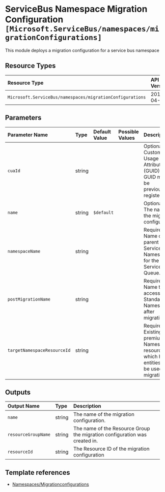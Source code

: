 # ServiceBus Namespace Migration Configuration `[Microsoft.ServiceBus/namespaces/migrationConfigurations]`

This module deploys a migration configuration for a service bus namespace

## Resource Types

| Resource Type | API Version |
| :-- | :-- |
| `Microsoft.ServiceBus/namespaces/migrationConfigurations` | 2017-04-01 |

## Parameters

| Parameter Name | Type | Default Value | Possible Values | Description |
| :-- | :-- | :-- | :-- | :-- |
| `cuaId` | string |  |  | Optional. Customer Usage Attribution ID (GUID). This GUID must be previously registered |
| `name` | string | `$default` |  | Optional. The name of the migration configuration |
| `namespaceName` | string |  |  | Required. Name of the parent Service Bus Namespace for the Service Bus Queue. |
| `postMigrationName` | string |  |  | Required. Name to access Standard Namespace after migration |
| `targetNamespaceResourceId` | string |  |  | Required. Existing premium Namespace resource ID which has no entities, will be used for migration |

## Outputs

| Output Name | Type | Description |
| :-- | :-- | :-- |
| `name` | string | The name of the migration configuration. |
| `resourceGroupName` | string | The name of the Resource Group the migration configuration was created in. |
| `resourceId` | string | The Resource ID of the migration configuration |

## Template references

- [Namespaces/Migrationconfigurations](https://docs.microsoft.com/en-us/azure/templates/Microsoft.ServiceBus/2017-04-01/namespaces/migrationConfigurations)
